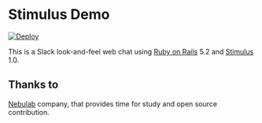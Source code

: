 # Stimulus Demo

[![Deploy](https://www.herokucdn.com/deploy/button.svg)](https://heroku.com/deploy)

This is a Slack look-and-feel web chat using [Ruby on Rails](https://rubyonrails.org/) 5.2 and
[Stimulus](https://stimulusjs.org/) 1.0.

## Thanks to

[Nebulab](https://nebulab.it/) company, that provides time for study and open source contribution.
